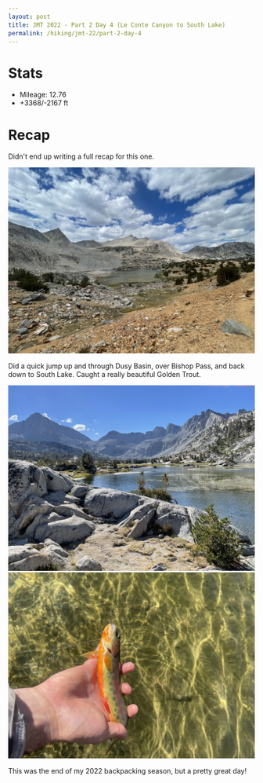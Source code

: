 ```yaml
---
layout: post
title: JMT 2022 - Part 2 Day 4 (Le Conte Canyon to South Lake)
permalink: /hiking/jmt-22/part-2-day-4
---
```


# Stats
- Mileage: 12.76
- +3368/-2167 ft

# Recap
Didn't end up writing a full recap for this one.

![Bishop Pass](/assets/jmt-2022/8/Bishop-Pass.jpeg)

Did a quick jump up and through Dusy Basin, over Bishop Pass, and back down to South Lake. Caught a really beautiful Golden Trout.

![Fishing Hole](/assets/jmt-2022/8/Fishing-Hole.jpeg)
![Golden Trout](/assets/jmt-2022/8/Golden-Trout.jpeg)

This was the end of my 2022 backpacking season, but a pretty great day!